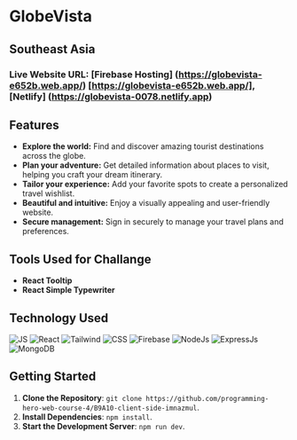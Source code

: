 
# GlobeVista

## Southeast Asia

### Live Website URL: [Firebase Hosting] (https://globevista-e652b.web.app/) [https://globevista-e652b.web.app/], [Netlify] (https://globevista-0078.netlify.app)


## Features

* **Explore the world:** Find and discover amazing tourist destinations across the globe.
* **Plan your adventure:** Get detailed information about places to visit, helping you craft your dream itinerary.
* **Tailor your experience:** Add your favorite spots to create a personalized travel wishlist.
* **Beautiful and intuitive:** Enjoy a visually appealing and user-friendly website. 
* **Secure management:** Sign in securely to manage your travel plans and preferences.


## Tools Used for Challange

- **React Tooltip**
- **React Simple Typewriter**

## Technology Used

<p>
      <img
        alt="JS"
        src="https://img.shields.io/badge/Javascipt-c4ae08?style=flat-square&logo=javascript&logoColor=white " />
      <img
        alt="React"
        src="https://img.shields.io/badge/React-45b8d8?style=flat-square&logo=react&logoColor=white" />
      <img
        alt="Tailwind"
        src="https://img.shields.io/badge/Tailwind-06b6d4?style=flat-square&logo=tailwindcss&logoColor=white" />
      <img
        alt="CSS"
        src="https://img.shields.io/badge/CSS-1572B6?style=flat-square&logo=css3&logoColor=white" />
      <img
        alt="Firebase"
        src="https://img.shields.io/badge/Firebase-DD2C00?style=flat-square&logo=tailwindcss&logoColor=white" />
      <img
        alt="NodeJs"
        src="https://img.shields.io/badge/NodeJs-5FA04E?style=flat-square&logo=nodedotjs&logoColor=white" />
      <img
        alt="ExpressJs"
        src="https://img.shields.io/badge/ExpressJs-000000?style=flat-square&logo=express&logoColor=white" />
      <img
        alt="MongoDB"
        src="https://img.shields.io/badge/MongoDB-47A248?style=flat-square&logo=mongodb&logoColor=white" />
</p>

## Getting Started

1. **Clone the Repository**: `git clone https://github.com/programming-hero-web-course-4/B9A10-client-side-imnazmul`.
2. **Install Dependencies**: `npm install`.
3. **Start the Development Server**: `npm run dev`.
